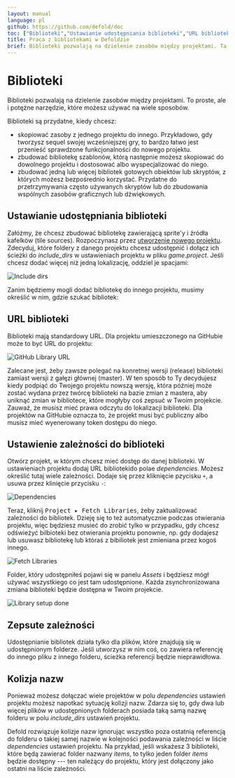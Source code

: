 ```yaml
---
layout: manual
language: pl
github: https://github.com/defold/doc
toc: ["Biblioteki","Ustawianie udostępniania biblioteki","URL biblioteki","Ustawienie zależności do biblioteki","Zepsute zależności","Kolizja nazw"]
title: Praca z bibliotekami w Defoldzie
brief: Biblioteki pozwalają na dzielenie zasobów między projektami. Ta instrukcja opisuje jak działają.
---
```


# Biblioteki

Biblioteki pozwalają na dzielenie zasobów między projektami. To proste, ale i potężne narzędzie, które możesz używać na wiele sposobów.

Biblioteki są przydatne, kiedy chcesz:

* skopiować zasoby z jednego projektu do innego. Przykładowo, gdy tworzysz sequel swojej wcześniejszej gry, to bardzo łatwo jest przenieść sprawdzone funkcjonalności do nowego projektu.
* zbudować bibliotekę szablonów, którą następnie możesz skopiować do dowolnego projektu i dostosować albo wyspecjalizować do niego.
* zbudować jedną lub więcej bibliotek gotowych obiektów lub skryptów, z których możesz bezpośrednio korzystać. Przydatne do przetrzymywania często używanych skryptów lub do zbudowania wspólnych zasobów graficznych lub dźwiękowych.

## Ustawianie udostępniania biblioteki

Załóżmy, że chcesz zbudować bibliotekę zawierającą sprite'y i źródła kafelków (tile sources). Rozpoczynasz przez [utworzenie nowego projektu](/pl/manuals/project-setup/). Zdecyduj, które foldery z danego projektu chcesz udostępnić i dołącz ich ścieżki do *include_dirs* w ustawieniach projektu w pliku *game.project*. Jeśli chcesz dodać więcej niż jedną lokalizację, oddziel je spacjami:

![Include dirs](/manuals/images/libraries/libraries_include_dirs.png)

Zanim będziemy mogli dodać bibliotekę do innego projektu, musimy określić w nim, gdzie szukać bibliotek:

## URL biblioteki

Biblioteki mają standardowy URL. Dla projektu umieszczonego na GitHubie może to być URL do projektu:

![GitHub Library URL](/manuals/images/libraries/libraries_library_url_github.png)

<div class='important' markdown='1'>
Zalecane jest, żeby zawsze polegać na konretnej wersji (release) biblioteki zamiast wersji z gałęzi głównej (master). W ten sposób to Ty decydujesz kiedy podpiąć do Twojego projektu nowszą wersję, która później może zostać wydana przez twórcę biblioteki na bazie zmian z mastera, aby uniknąć zmian w bibliotece, które mogłyby coś zepsuć w Twoim projekcie.
</div>

<div class='important' markdown='1'>
Zauważ, że musisz mieć prawa odczytu do lokalizacji biblioteki. Dla projektów na GitHubie oznacza to, że projekt musi być publiczny albo musisz mieć wyenerowany token dostępu do niego.
</div>

## Ustawienie zależności do biblioteki

Otwórz projekt, w którym chcesz mieć dostęp do danej biblioteki. W ustawieniach projektu dodaj URL bibliotekido polae *dependencies*. Możesz określić tutaj wiele zależności. Dodaje się przez kliknięcie pzycisku `+`, a usuwa przez klinięcie przycisku `-`:

![Dependencies](/manuals/images/libraries/libraries_dependencies.png)

Teraz, kliknij <kbd>Project ▸ Fetch Libraries</kbd>, żeby zaktualizować zależności do bibliotek. Dzieję się to też automatycznie podczas otwierania projektu, więc będziesz musieć do zrobić tylko w przypadku, gdy chcesz odświeżyć bilbioteki bez otwierania projektu ponownie, np. gdy dodajesz lub usuwasz bibliotekę lub któraś z bibiliotek jest zmieniana przez kogoś innego.

![Fetch Libraries](/manuals/images/libraries/libraries_fetch_libraries.png)

Folder, który udostępniłeś pojawi się w panelu *Assets* i będziesz mógł używać wszystkiego co jest tam udostępnione. Każda zsynchronizowana zmiana biblioteki będzie dostępna w Twoim projekcie.

![Library setup done](/manuals/images/libraries/libraries_done.png)

## Zepsute zależności

Udostępnianie bibliotek działa tylko dla plików, które znajdują się w udostępnionym folderze. Jeśli utworzysz w nim coś, co zawiera referencję do innego pliku z innego folderu, ścieżka referencji będzie nieprawidłowa.

## Kolizja nazw

Ponieważ możesz dołączać wiele projektów w polu *dependencies* ustawień projektu możesz napotkać sytuację kolizji nazw. Zdarza się to, gdy dwa lub więcej plików w udostępnionych folderach posiada taką samą nazwę folderu w polu *include_dirs* ustawień projektu.

Defold rozwiązuje kolizje nazw ignorując wszystko poza ostatnią referencją do folderu o takiej samej nazwie w kolejności podawania zależności w liście *dependencies* ustawień projektu. Na przykład, jeśli wskażesz 3 biblioteki, które będą zawierać folder nazwany *items*, to tylko jeden folder *items* będzie dostępny --- ten należący do projektu, który jest dołączony jako ostatni na liście zależności.
